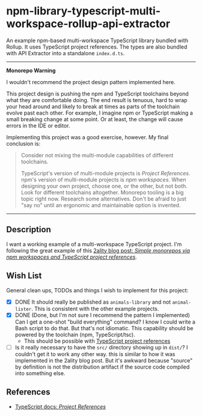 # npm-library-typescript-multi-workspace-rollup-api-extractor

An example npm-based multi-workspace TypeScript library bundled with Rollup. It uses TypeScript project references. The types are also bundled with API Extractor into a standalone `index.d.ts`.

---
**Monorepo Warning**

I wouldn't recommend the project design pattern implemented here. 

This project design is pushing the npm and TypeScript toolchains beyond what they are comfortable doing. The end result
is tenuous, hard to wrap your head around and likely to break at times as parts of the toolchain evolve past each other.
For example, I imagine npm or TypeScript making a small breaking change at some point. Or at least, the change will cause
errors in the IDE or editor.

Implementing this project was a good exercise, however. My final conclusion is:

> Consider not mixing the multi-module capabilities of different toolchains.
> 
> TypeScript's version of multi-module projects is *Project References*. npm's version of multi-module projects is
> *npm workspaces*. When designing your own project, choose one, or the other, but not both. Look for different toolchains
> altogether. Monorepo tooling is a big topic right now. Research some alternatives. Don't be afraid to just "say no"
> until an ergonomic and maintainable option is invented.

---


## Description

I want a working example of a multi-workspace TypeScript project. I'm following the great example of this [2ality blog post: *Simple monorepos via npm workspaces and TypeScript project references*](https://2ality.com/2021/07/simple-monorepos.html).


## Wish List

General clean ups, TODOs and things I wish to implement for this project:

* [x] DONE It should really be published as `animals-library` and not `animal-lister`. This is consistent with the other
  example projects.
* [x] DONE (Done, but I'm not sure I recommend the pattern I implemented) Can I get a one-shot "build everything" command? I know I could write a Bash script to do that. But that's not
  idiomatic. This capability should be powered by the toolchain (npm, TypeScript/tsc). 
  * This should be possible with [TypeScript project references](https://2ality.com/2021/07/simple-monorepos.html#typescript-project-references)
* [ ] Is it really necessary to have the `src/` directory showing up in `dist/`? I couldn't get it to work any other way.
  this is similar to how it was implemented in the 2ality blog post. But it's awkward because "source" by definition is
  not the distribution artifact if the source code compiled into something else.

## References

* [TypeScript docs: *Project References*](https://www.typescriptlang.org/docs/handbook/project-references.html)
